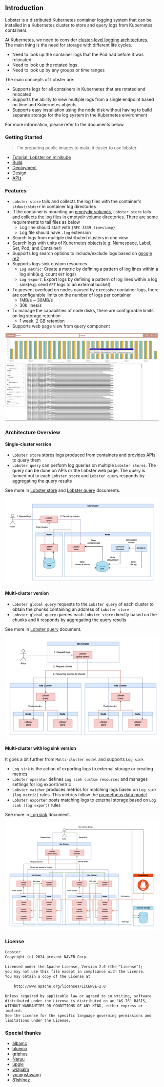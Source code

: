 ## Introduction

Lobster is a distributed Kubernetes container logging system that can be installed in a Kubernetes cluster to store and query logs from Kubernetes containers.

At Kubernetes, we need to consider [cluster-level logging architectures](https://kubernetes.io/docs/concepts/cluster-administration/logging/#cluster-level-logging-architectures).\
The main thing is the need for storage with different life cycles.
- Need to look up the container logs that the Pod had before it was relocated
- Need to look up the rotated logs
- Need to look up by any groups or time ranges

The main concepts of Lobster are:
- Supports logs for all containers in Kubernetes that are rotated and relocated
- Supports the ability to view multiple logs from a single endpoint based on time and Kubernetes objects
- Supports easy installation using the node disk without having to build separate storage for the log system in the Kubernetes environment

For more information, please refer to the documents below.

### Getting Started

> I'm preparing public images to make it easier to use lobster.

- [Tutorial: Lobster on minikube](./docs/tutorial.md)
- [Build](./docs/build.md)
- [Deployment](./docs/deployment.md)
- [Design](./docs/design/README.md)
- [APIs](./docs/apis/README.md)

### Features

- `Lobster store` tails and collects the log files with the container's `stdout/stderr` in container log directories
- If the container is mounting an [emptydir volumes](https://kubernetes.io/docs/concepts/storage/volumes/#emptydir), `Lobster store` tails and collects the log files in emptydir volume directories. There are some requirements to tail files as below
  - Log line should start with `{RFC 3339 timestamp}`
  - Log file should have `.log` extension
- Search logs from multiple distributed clusters in one view
- Search logs with units of Kubernetes objects(e.g. Namespace, Label, Set, Pod, and Container)
- Supports log search options to include/exclude logs based on [google re2](https://github.com/google/re2/wiki/Syntax)
- Supports logs sink custom resources
  - `Log metric`: Create a metric by defining a pattern of log lines within a log sink(e.g. count `GET` logs)
  - `Log export`: Export logs by defining a pattern of log lines within a log sink(e.g. send `GET` logs to an external bucket)
- To prevent overload on nodes caused by excessive container logs, there are configurable limits on the number of logs per container
  - 1MB/s ~ 30MB/s
  - 30k lines/s
- To manage the capabilities of node disks, there are configurable limits on log storage retention
  - 1 week, 2 GB retention
- Supports web page view from query component

![lobster_web](./docs/images/lobster_web.png)

### Architecture Overview

#### Single-cluster version

- `Lobster store` stores logs produced from containers and provides APIs to query them
- `Lobster query` can perform log queries on multiple `Lobster stores`. The query can be done on APIs or the Lobster web page. The query is fanned out to each `Lobster store` and `Lobster query` responds by aggregating the query results

See more in [Lobster store](./docs/design/lobster_query.md) and [Lobster query](./docs/design/lobster_query.md) documents.

![overview_single-cluster](./docs/images/overview_single-cluster.png)

#### Multi-cluster version

- `Lobster global query` requests to the `Lobster query` of each cluster to obtain the chunks containing an address of `Lobster store`
- `Lobster global query` queries each `Lobster store` directly based on the chunks and it responds by aggregating the query results

See more in [Lobster query](./docs/design/lobster_query.md) document.

![overview_multi-cluster](./docs/images/overview_multi-cluster.png)

#### Multi-cluster with log sink version

It goes a bit further from `Multi-cluster model` and supports `Log sink`

- `Log sink` is the action of exporting logs to external storage or creating metrics
- `Lobster operator` defines `Log sink custom resources` and manages settings for log export/metric
- `Lobster matcher` produces metrics for matching logs based on `Log sink (log metric)` rules. This metrics follow the [prometheus data model](https://prometheus.io/docs/concepts/data_model/)
- `Lobster exporter` posts matching logs to external storage based on `Log sink (log export)` rules

See more in [Log sink](./docs/design/log_sink.md) document.

![overview_multi-cluster-with-logsink](./docs/images/overview_multi-cluster-with-logsink.png)

### License

```
Lobster
Copyright (c) 2024-present NAVER Corp.

Licensed under the Apache License, Version 2.0 (the "License");
you may not use this file except in compliance with the License.
You may obtain a copy of the License at

    http://www.apache.org/licenses/LICENSE-2.0

Unless required by applicable law or agreed to in writing, software
distributed under the License is distributed on an "AS IS" BASIS,
WITHOUT WARRANTIES OR CONDITIONS OF ANY KIND, either express or implied.
See the License for the specific language governing permissions and
limitations under the License.
```

### Special thanks

- [albamc](https://github.com/albamc)
- [bluemir](https://github.com/bluemir)
- [griphus](https://github.com/griphus)
- [Naruu](https://github.com/Naruu)
- [upgle](https://github.com/upgle)
- [wizpalm](https://github.com/wizpalm)
- [youngshwang](https://github.com/youngshwang)
- [81shinez](https://github.com/81shinez)